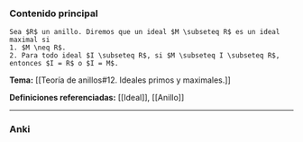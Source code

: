 ### Contenido principal

```ad-Formal
Sea $R$ un anillo. Diremos que un ideal $M \subseteq R$ es un ideal maximal si
1. $M \neq R$.
2. Para todo ideal $I \subseteq R$, si $M \subseteq I \subseteq R$, entonces $I = R$ o $I = M$.
```

**Tema:** [[Teoría de anillos#12. Ideales primos y maximales.]]

**Definiciones referenciadas:** [[Ideal]], [[Anillo]]

---
### Anki
